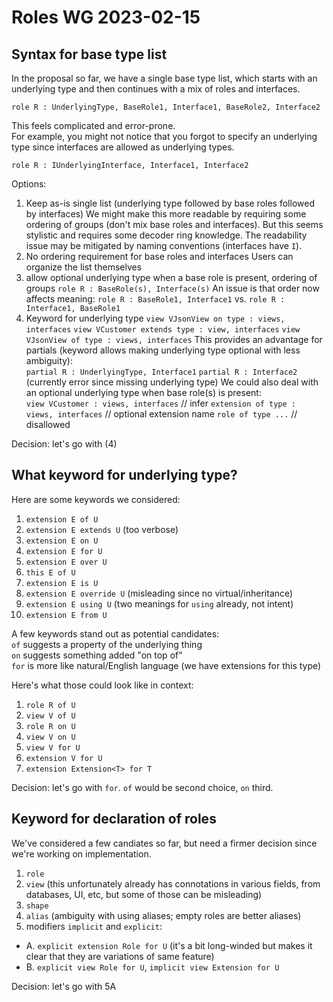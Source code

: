 # Roles WG 2023-02-15

## Syntax for base type list

In the proposal so far, we have a single base type list, which starts with an underlying
type and then continues with a mix of roles and interfaces.

`role R : UnderlyingType, BaseRole1, Interface1, BaseRole2, Interface2`

This feels complicated and error-prone.  
For example, you might not notice that you forgot to specify an underlying type
since interfaces are allowed as underlying types.

`role R : IUnderlyingInterface, Interface1, Interface2`

Options:  
1. Keep as-is single list (underlying type followed by base roles followed by interfaces)
  We might make this more readable by requiring some ordering of groups (don't mix base roles
  and interfaces). But this seems stylistic and requires some decoder ring knowledge.
  The readability issue may be mitigated by naming conventions (interfaces have `I`).
2. No ordering requirement for base roles and interfaces
  Users can organize the list themselves
3. allow optional underlying type when a base role is present, ordering of groups
  `role R : BaseRole(s), Interface(s)`
  An issue is that order now affects meaning:
  `role R : BaseRole1, Interface1` vs. `role R : Interface1, BaseRole1` 
4. Keyword for underlying type 
  `view VJsonView on type : views, interfaces`
  `view VCustomer extends type : view, interfaces`
  `view VJsonView of type : views, interfaces`
  This provides an advantage for partials (keyword allows making underlying type optional with less ambiguity):  
    `partial R : UnderlyingType, Interface1`
    `partial R : Interface2` (currently error since missing underlying type)
  We could also deal with an optional underlying type when base role(s) is present:  
  `view VCustomer : views, interfaces` // infer
  `extension of type : views, interfaces` // optional extension name
  `role of type ...` // disallowed

Decision: let's go with (4)

## What keyword for underlying type?

Here are some keywords we considered:  
1. `extension E of U`
2. `extension E extends U` (too verbose)
3. `extension E on U`
4. `extension E for U`
5. `extension E over U`
6. `this E of U`
7. `extension E is U`
8. `extension E override U` (misleading since no virtual/inheritance)
9. `extension E using U` (two meanings for `using` already, not intent)
10. `extension E from U`

A few keywords stand out as potential candidates:  
`of` suggests a property of the underlying thing  
`on` suggests something added "on top of"  
`for` is more like natural/English language (we have extensions for this type)  

Here's what those could look like in context:
1. `role R of U`
2. `view V of U`
3. `role R on U`
4. `view V on U`
5. `view V for U`
6. `extension V for U`
7. `extension Extension<T> for T`

Decision: let's go with `for`. `of` would be second choice, `on` third.

## Keyword for declaration of roles

We've considered a few candiates so far, but need a firmer decision since we're working on implementation.

1. `role`
2. `view` (this unfortunately already has connotations in various fields, from databases, UI, etc, but some of those can be misleading)
3. `shape`
4. `alias` (ambiguity with using aliases; empty roles are better aliases)
5. modifiers `implicit` and `explicit`: 
  - A. `explicit extension Role for U` (it's a bit long-winded but makes it clear that they are variations of same feature)
  - B. `explicit view Role for U`, `implicit view Extension for U` 

Decision: let's go with 5A
